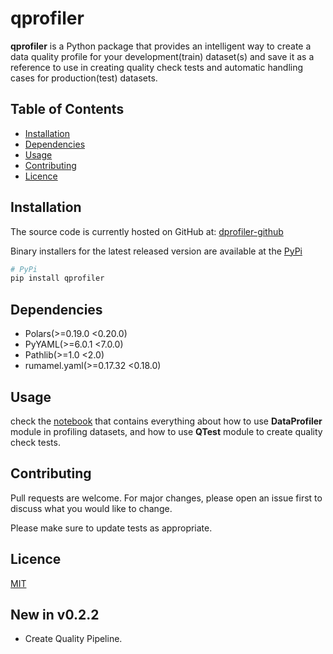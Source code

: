 # qprofiler

**qprofiler** is a Python package that provides an intelligent way to create a data quality profile for your development(train) dataset(s) and save it as a reference to use in creating quality check tests and automatic handling cases for production(test) datasets.

## Table of Contents

- [Installation](#installation)
- [Dependencies](#dependencies)
- [Usage](#usage)
- [Contributing](#contributing)
- [Licence](#licence)

## Installation
The source code is currently hosted on GitHub at:
[dprofiler-github](https://github.com/Ezzaldin97/dprofiler)

Binary installers for the latest released version are available at the [PyPi](https://pypi.org/)
```bash
# PyPi
pip install qprofiler
```
## Dependencies

- Polars(>=0.19.0 <0.20.0)
- PyYAML(>=6.0.1 <7.0.0)
- Pathlib(>=1.0 <2.0)
- rumamel.yaml(>=0.17.32 <0.18.0)

## Usage

check the [notebook](notebooks/intro.ipynb) that contains everything about how to use **DataProfiler** module in profiling datasets, and how to use **QTest** module to create quality check tests.

## Contributing

Pull requests are welcome. For major changes, please open an issue first
to discuss what you would like to change.

Please make sure to update tests as appropriate.

## Licence
[MIT](LICENSE)

## New in v0.2.2

- Create Quality Pipeline.